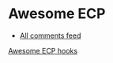 # Awesome ECP

- [All comments feed](https://lennardevertz.github.io/ecp-view/)

[Awesome ECP hooks](https://github.com/ecp-eth/awesome-ecp-hooks)
